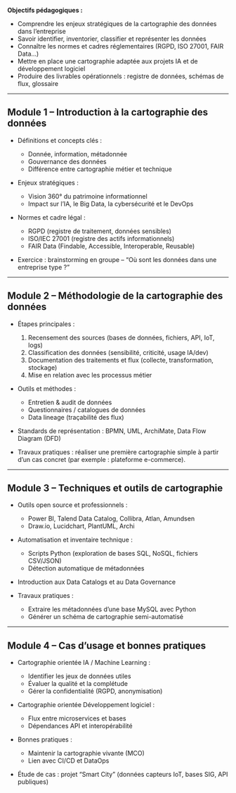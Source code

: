 **Objectifs pédagogiques :**

* Comprendre les enjeux stratégiques de la cartographie des données dans l’entreprise
* Savoir identifier, inventorier, classifier et représenter les données
* Connaître les normes et cadres réglementaires (RGPD, ISO 27001, FAIR Data…)
* Mettre en place une cartographie adaptée aux projets IA et de développement logiciel
* Produire des livrables opérationnels : registre de données, schémas de flux, glossaire

---

## Module 1 – Introduction à la cartographie des données



* Définitions et concepts clés :

  * Donnée, information, métadonnée
  * Gouvernance des données
  * Différence entre cartographie métier et technique
* Enjeux stratégiques :

  * Vision 360° du patrimoine informationnel
  * Impact sur l’IA, le Big Data, la cybersécurité et le DevOps
* Normes et cadre légal :

  * RGPD (registre de traitement, données sensibles)
  * ISO/IEC 27001 (registre des actifs informationnels)
  * FAIR Data (Findable, Accessible, Interoperable, Reusable)
* Exercice : brainstorming en groupe – “Où sont les données dans une entreprise type ?”

---

## Module 2 – Méthodologie de la cartographie des données



* Étapes principales :

  1. Recensement des sources (bases de données, fichiers, API, IoT, logs)
  2. Classification des données (sensibilité, criticité, usage IA/dev)
  3. Documentation des traitements et flux (collecte, transformation, stockage)
  4. Mise en relation avec les processus métier
* Outils et méthodes :

  * Entretien & audit de données
  * Questionnaires / catalogues de données
  * Data lineage (traçabilité des flux)
* Standards de représentation : BPMN, UML, ArchiMate, Data Flow Diagram (DFD)
* Travaux pratiques : réaliser une première cartographie simple à partir d’un cas concret (par exemple : plateforme e-commerce).

---

## Module 3 – Techniques et outils de cartographie



* Outils open source et professionnels :

  * Power BI, Talend Data Catalog, Collibra, Atlan, Amundsen
  * Draw\.io, Lucidchart, PlantUML, Archi
* Automatisation et inventaire technique :

  * Scripts Python (exploration de bases SQL, NoSQL, fichiers CSV/JSON)
  * Détection automatique de métadonnées
* Introduction aux Data Catalogs et au Data Governance
* Travaux pratiques :

  * Extraire les métadonnées d’une base MySQL avec Python
  * Générer un schéma de cartographie semi-automatisé

---

## Module 4 – Cas d’usage et bonnes pratiques



* Cartographie orientée IA / Machine Learning :

  * Identifier les jeux de données utiles
  * Évaluer la qualité et la complétude
  * Gérer la confidentialité (RGPD, anonymisation)
* Cartographie orientée Développement logiciel :

  * Flux entre microservices et bases
  * Dépendances API et interopérabilité
* Bonnes pratiques :

  * Maintenir la cartographie vivante (MCO)
  * Lien avec CI/CD et DataOps
* Étude de cas : projet “Smart City” (données capteurs IoT, bases SIG, API publiques)

